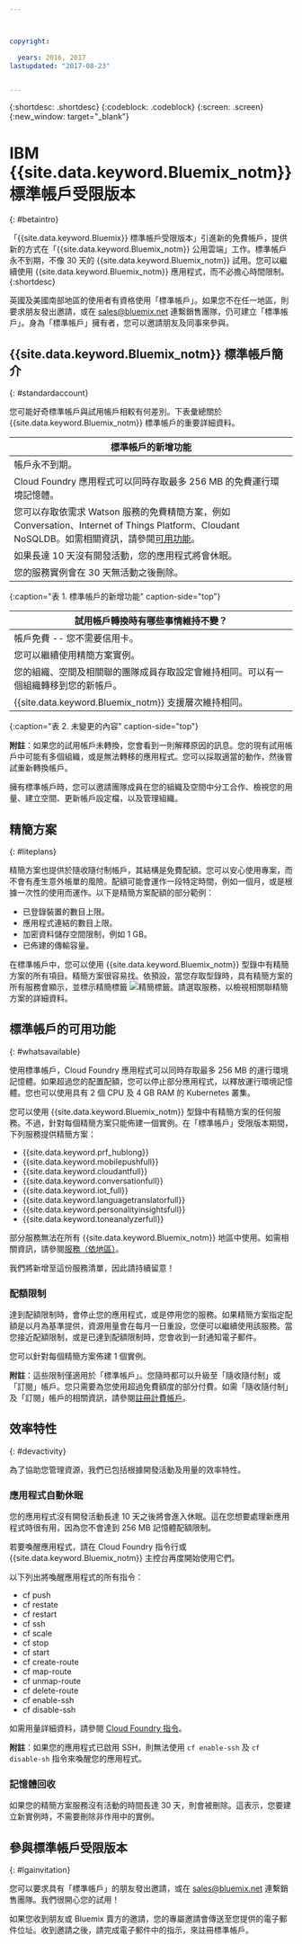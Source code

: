 ```yaml
---



copyright:

  years: 2016, 2017
lastupdated: "2017-08-23"


---
```


{:shortdesc: .shortdesc}
{:codeblock: .codeblock}
{:screen: .screen}
{:new_window: target="_blank"}

# IBM {{site.data.keyword.Bluemix_notm}} 標準帳戶受限版本
{: #betaintro}

「{{site.data.keyword.Bluemix}} 標準帳戶受限版本」引進新的免費帳戶，提供新的方式在「{{site.data.keyword.Bluemix_notm}} 公用雲端」工作。標準帳戶永不到期，不像 30 天的 {{site.data.keyword.Bluemix_notm}} 試用。您可以繼續使用 {{site.data.keyword.Bluemix_notm}} 應用程式，而不必擔心時間限制。
{:shortdesc}

英國及美國南部地區的使用者有資格使用「標準帳戶」。如果您不在任一地區，則要求朋友發出邀請，或在 sales@bluemix.net 連繫銷售團隊，仍可建立「標準帳戶」。身為「標準帳戶」擁有者，您可以邀請朋友及同事來參與。  

## {{site.data.keyword.Bluemix_notm}} 標準帳戶簡介
{: #standardaccount}

您可能好奇標準帳戶與試用帳戶相較有何差別。下表彙總關於 {{site.data.keyword.Bluemix_notm}} 標準帳戶的重要詳細資料。 

|標準帳戶的新增功能|    
|-----------------|
| 帳戶永不到期。|
| Cloud Foundry 應用程式可以同時存取最多 256 MB 的免費運行環境記憶體。|
| 您可以存取依需求 Watson 服務的免費精簡方案，例如 Conversation、Internet of Things Platform、Cloudant NoSQLDB。如需相關資訊，請參閱[可用功能](/docs/pricing/standard_account.html#whatsavailable)。|
| 如果長達 10 天沒有開發活動，您的應用程式將會休眠。|
| 您的服務實例會在 30 天無活動之後刪除。|
{:caption="表 1. 標準帳戶的新增功能" caption-side="top"}

|試用帳戶轉換時有哪些事情維持不變？| 
|-----------------|
|帳戶免費 -- 您不需要信用卡。|
|您可以繼續使用精簡方案實例。|
|您的組織、空間及相關聯的團隊成員存取設定會維持相同。可以有一個組織轉移到您的新帳戶。|
|{{site.data.keyword.Bluemix_notm}} 支援層次維持相同。|
{:caption="表 2. 未變更的內容" caption-side="top"}

**附註**：如果您的試用帳戶未轉換，您會看到一則解釋原因的訊息。您的現有試用帳戶中可能有多個組織，或是無法轉移的應用程式。您可以採取適當的動作，然後嘗試重新轉換帳戶。

擁有標準帳戶時，您可以邀請團隊成員在您的組織及空間中分工合作、檢視您的用量、建立空間、更新帳戶設定檔，以及管理組織。

## 精簡方案
{: #liteplans}
   
精簡方案也提供於隨收隨付制帳戶，其結構是免費配額。您可以安心使用專案，而不會有產生意外帳單的風險。配額可能會運作一段特定時間，例如一個月，或是根據一次性的使用而運作。以下是精簡方案配額的部分範例：

<ul>
<li>已登錄裝置的數目上限。</li>
<li>應用程式連結的數目上限。</li>
<li>加密資料儲存空間限制，例如 1 GB。</li>
<li>已佈建的傳輸容量。</li>
</ul> 

在標準帳戶中，您可以使用 {{site.data.keyword.Bluemix_notm}} 型錄中有精簡方案的所有項目。精簡方案很容易找。依預設，當您存取型錄時，具有精簡方案的所有服務會顯示，並標示精簡標籤 ![精簡標籤](../icons/Lite.svg)。請選取服務，以檢視相關聯精簡方案的詳細資料。

## 標準帳戶的可用功能
{: #whatsavailable}

使用標準帳戶，Cloud Foundry 應用程式可以同時存取最多 256 MB 的運行環境記憶體。如果超過您的配置配額，您可以停止部分應用程式，以釋放運行環境記憶體。您也可以使用具有 2 個 CPU 及 4 GB RAM 的 Kubernetes 叢集。 

您可以使用 {{site.data.keyword.Bluemix_notm}} 型錄中有精簡方案的任何服務。不過，針對每個精簡方案只能佈建一個實例。在「標準帳戶」受限版本期間，下列服務提供精簡方案：

<ul>
<li>{{site.data.keyword.prf_hublong}}</li>
<li>{{site.data.keyword.mobilepushfull}}</li>
<li>{{site.data.keyword.cloudantfull}}</li>
<li>{{site.data.keyword.conversationfull}}</li>
<li>{{site.data.keyword.iot_full}}</li>
<li>{{site.data.keyword.languagetranslatorfull}}</li>
<li>{{site.data.keyword.personalityinsightsfull}}</li>
<li>{{site.data.keyword.toneanalyzerfull}}</li>
</ul>

部分服務無法在所有 {{site.data.keyword.Bluemix_notm}} 地區中使用。如需相關資訊，請參閱[服務（依地區）](/docs/services/services_region.html#services_region)。

我們將新增至這份服務清單，因此請持續留意！

### 配額限制

達到配額限制時，會停止您的應用程式，或是停用您的服務。如果精簡方案指定配額是以月為基準提供，資源用量會在每月一日重設，您便可以繼續使用該服務。當您接近配額限制，或是已達到配額限制時，您會收到一封通知電子郵件。 

您可以針對每個精簡方案佈建 1 個實例。 

**附註**：這些限制僅適用於「標準帳戶」。您隨時都可以升級至「隨收隨付制」或「訂閱」帳戶。您只需要為您使用超過免費額度的部分付費。如需「隨收隨付制」及「訂閱」帳戶的相關資訊，請參閱[註冊計費帳戶](/docs/pricing/billable.html#billable)。

## 效率特性
{: #devactivity}

為了協助您管理資源，我們已包括根據開發活動及用量的效率特性。

### 應用程式自動休眠

您的應用程式沒有開發活動長達 10 天之後將會進入休眠。這在您想要處理新應用程式時很有用，因為您不會達到 256 MB 記憶體配額限制。 

若要喚醒應用程式，請在 Cloud Foundry 指令行或 {{site.data.keyword.Bluemix_notm}} 主控台再度開始使用它們。 
 
 以下列出將喚醒應用程式的所有指令：
  * cf push
  * cf restate
  * cf restart
  * cf ssh
  * cf scale
  * cf stop
  * cf start
  * cf create-route
  * cf map-route
  * cf unmap-route
  * cf delete-route
  * cf enable-ssh
  * cf disable-ssh

如需用量詳細資料，請參閱 [Cloud Foundry 指令](/docs/cli/reference/cfcommands/index.html)。

 **附註**：如果您的應用程式已啟用 SSH，則無法使用 `cf enable-ssh` 及 `cf disable-sh` 指令來喚醒您的應用程式。 

### 記憶體回收

如果您的精簡方案服務沒有活動的時間長達 30 天，則會被刪除。這表示，您要建立新實例時，不需要刪除非作用中的實例。 
 
## 參與標準帳戶受限版本
{: #lgainvitation}

您可以要求具有「標準帳戶」的朋友發出邀請，或在 sales@bluemix.net 連繫銷售團隊。我們很開心您的試用！

如果您收到朋友或 Bluemix 賣方的邀請，您的專屬邀請會傳送至您提供的電子郵件位址。收到邀請之後，請完成電子郵件中的指示，來註冊標準帳戶。 
